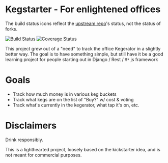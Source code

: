Kegstarter - For enlightened offices
====================================

The build status icons reflect the [upstream repo](https://github.com/paulcollinsiii/django-kegstarter)'s status, not
the status of forks.

[![Build Status](https://travis-ci.org/paulcollinsiii/django-kegstarter.svg?branch=master)](https://travis-ci.org/paulcollinsiii/django-kegstarter) [![Coverage Status](https://coveralls.io/repos/paulcollinsiii/django-kegstarter/badge.svg?branch=master)](https://coveralls.io/r/paulcollinsiii/django-kegstarter?branch=master)

This project grew out of a "need" to track the office Kegerator in a
slightly better way. The goal is to have something simple, but still
have it be a good learning project for people starting out in Django /
Rest / `M*` js framework


Goals
=====
* Track how much money is in various keg buckets
* Track what kegs are on the list of "Buy?" w/ cost & voting
* Track what's currently in the kegerator, what tap it's on, etc.


Disclaimers
===========
Drink responsibly.

This is a lighthearted project, loosely based on the kickstarter idea,
and is not meant for commercial purposes.
